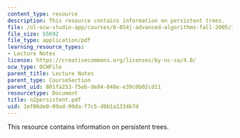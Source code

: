 ```yaml
---
content_type: resource
description: This resource contains information on persistent trees.
file: /ol-ocw-studio-app/courses/6-854j-advanced-algorithms-fall-2005/1ef06de009ad99daf7c5d8b1a1334b7d_n2persistent.pdf
file_size: 55692
file_type: application/pdf
learning_resource_types:
- Lecture Notes
license: https://creativecommons.org/licenses/by-nc-sa/4.0/
ocw_type: OCWFile
parent_title: Lecture Notes
parent_type: CourseSection
parent_uid: 801fa253-f5eb-de84-048e-e39c0b02cd11
resourcetype: Document
title: n2persistent.pdf
uid: 1ef06de0-09ad-99da-f7c5-d8b1a1334b7d
---
```

This resource contains information on persistent trees.